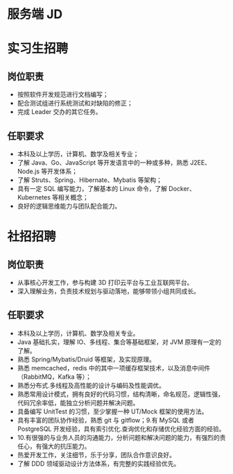 # 服务端 JD

# 实习生招聘

## 岗位职责

- 按照软件开发规范进行文档编写；
- 配合测试组进行系统测试和对缺陷的修正；
- 完成 Leader 交办的其它任务。

## 任职要求

- 本科及以上学历，计算机、数学及相关专业；
- 了解 Java、Go、JavaScript 等开发语言中的一种或多种，熟悉 J2EE、Node.js 等开发体系；
- 了解 Struts、Spring、Hibernate、Mybatis 等架构；
- 具有一定 SQL 编写能力，了解基本的 Linux 命令，了解 Docker、Kubernetes 等相关概念；
- 良好的逻辑思维能力与团队配合能力。

# 社招招聘

## 岗位职责

- 从事核心开发工作，参与构建 3D 打印云平台与工业互联网平台。
- 深入理解业务，负责技术规划与驱动落地，能够带领小组共同成长。

## 任职要求

- 本科及以上学历，计算机、数学及相关专业。
- Java 基础扎实，理解 IO、多线程、集合等基础框架，对 JVM 原理有一定的了解。
- 熟悉 Spring/Mybatis/Druid 等框架，及实现原理。
- 熟悉 memcached，redis 中的其中一项缓存框架技术，以及消息中间件（RabbitMQ，Kafka 等）；
- 熟悉分布式.多线程及高性能的设计与编码及性能调优。
- 熟悉常用设计模式，拥有良好的代码习惯，结构清晰，命名规范，逻辑性强，代码冗余率低，能独立分析问题并解决问题。
- 具备编写 UnitTest 的习惯，至少掌握一种 UT/Mock 框架的使用方法。
- 具有丰富的团队协作经验，熟悉 git 与 gitflow；9.有 MySQL 或者 PostgreSQL 开发经验，具有索引优化.查询优化和存储优化经验方面的经验。
- 10.有很强的与业务人员的沟通能力，分析问题和解决问题的能力，有强烈的责任心，有强大的抗压能力。
- 热爱开发工作，关注细节，乐于分享，团队合作意识良好。
- 了解 DDD 领域驱动设计方法体系，有完整的实践经验优先。
